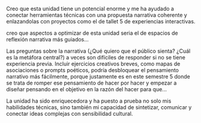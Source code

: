 Creo que esta unidad tiene un potencial enorme y me ha ayudado a conectar herramientas técnicas con una propuesta narrativa coherente y enlazandolas con proyectos como el de tallet 5 de experiencias interactivas.

creo que aspectos a optimizar de esta unidad seria el de espacios de reflexión narrativa más guiados...

Las preguntas sobre la narrativa (¿Qué quiero que el público sienta? ¿Cuál es la metáfora central?) a veces son difíciles de responder si no se tiene experiencia previa. Incluir ejercicios creativos breves, como mapas de asociaciones o prompts poéticos, podría desbloquear el pensamiento narrativo más fácilmente, porque justamente es en este semestre 5 donde se trata de romper ese pensamiento de hacer por hacer y empezar a diseñar pensando en el objetivo en la razón del hacer para que...

La unidad ha sido enriquecedora y ha puesto a prueba no solo mis habilidades técnicas, sino también mi capacidad de sintetizar, comunicar y conectar ideas complejas con sensibilidad cultural.

